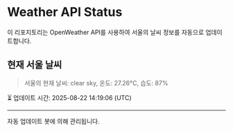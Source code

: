 
# Weather API Status

이 리포지토리는 OpenWeather API를 사용하여 서울의 날씨 정보를 자동으로 업데이트합니다.

## 현재 서울 날씨
> 서울의 현재 날씨: clear sky, 온도: 27.26°C, 습도: 87%

⏳ 업데이트 시간: 2025-08-22 14:19:06 (UTC)

---
자동 업데이트 봇에 의해 관리됩니다.
